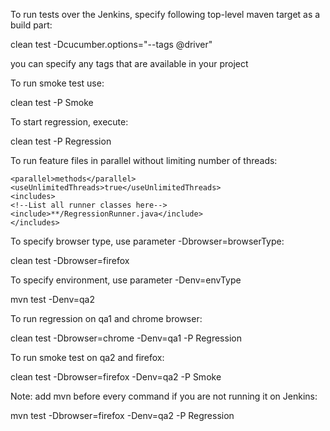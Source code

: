 To run tests over the Jenkins, specify following top-level maven target as a build part:

clean test -Dcucumber.options="--tags @driver"

you can specify any tags that are available in your project

To run smoke test use:

clean test -P Smoke

To start regression, execute:

clean test -P Regression

To run feature files in parallel without limiting number of threads:

    <parallel>methods</parallel>
    <useUnlimitedThreads>true</useUnlimitedThreads>
    <includes>
    <!--List all runner classes here-->
    <include>**/RegressionRunner.java</include>
    </includes>

To specify browser type, use parameter -Dbrowser=browserType:

clean test -Dbrowser=firefox

To specify environment, use parameter -Denv=envType

mvn test -Denv=qa2

To run regression on qa1 and chrome browser:

clean test -Dbrowser=chrome -Denv=qa1 -P Regression

To run smoke test on qa2 and firefox:

clean test -Dbrowser=firefox -Denv=qa2 -P Smoke

Note: add mvn before every command if you are not running it on Jenkins:

mvn test -Dbrowser=firefox -Denv=qa2 -P Regression